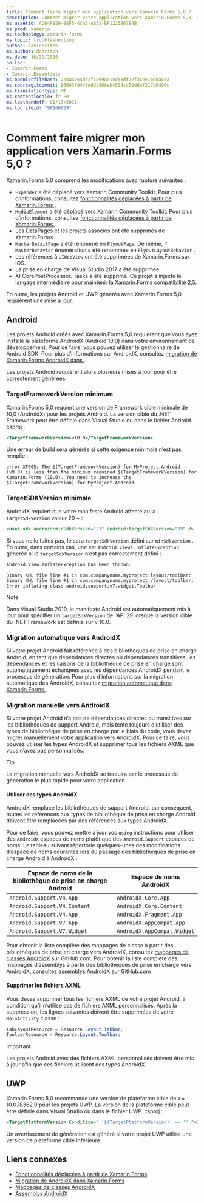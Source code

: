 ```yaml
---
title: Comment faire migrer mon application vers Xamarin.Forms 5,0 ?
description: Comment migrer votre application vers Xamarin.Forms 5,0, avec la focalisation sur Android sur UWP.
ms.assetid: AD04FEE9-B8F5-4CA5-AB31-EF1225867E4B
ms.prod: xamarin
ms.technology: xamarin-forms
ms.topic: troubleshooting
author: davidbritch
ms.author: dabritch
ms.date: 10/20/2020
no-loc:
- Xamarin.Forms
- Xamarin.Essentials
ms.openlocfilehash: 2a8aa964dd2f18998e15d68df72f3cee1bd0ac5a
ms.sourcegitcommit: 86663f94f8eddb808eb4504cd32ddaf217b6406c
ms.translationtype: MT
ms.contentlocale: fr-FR
ms.lasthandoff: 01/13/2021
ms.locfileid: "98166639"
---
```

# <a name="how-do-i-migrate-my-app-to-no-locxamarinforms-50"></a>Comment faire migrer mon application vers Xamarin.Forms 5,0 ?

Xamarin.Forms 5,0 comprend les modifications avec rupture suivantes :

- `Expander` a été déplacé vers Xamarin Community Toolkit. Pour plus d’informations, consultez [fonctionnalités déplacées à partir de Xamarin.Forms ](https://github.com/xamarin/XamarinCommunityToolkit/wiki/Features-moved-from-Xamarin.Forms).
- `MediaElement` a été déplacé vers Xamarin Community Toolkit. Pour plus d’informations, consultez [fonctionnalités déplacées à partir de Xamarin.Forms ](https://github.com/xamarin/XamarinCommunityToolkit/wiki/Features-moved-from-Xamarin.Forms).
- Les DataPages et les projets associés ont été supprimés de Xamarin.Forms .
- `MasterDetailPage` a été renommé en `FlyoutPage`. De même, l' `MasterBehavior` énumération a été renommée en `FlyoutLayoutBehavior` .
- Les références à `UIWebView` ont été supprimées de Xamarin.Forms sur iOS.
- La prise en charge de Visual Studio 2017 a été supprimée.
- XFCorePostProcessor. Tasks a été supprimé. Ce projet a injecté le langage intermédiaire pour maintenir la Xamarin.Forms compatibilité 2,5.

En outre, les projets Android et UWP générés avec Xamarin.Forms 5,0 requièrent une mise à jour.

## <a name="android"></a>Android

Les projets Android créés avec Xamarin.Forms 5,0 requièrent que vous ayez installé la plateforme AndroidX (Android 10,0) dans votre environnement de développement. Pour ce faire, vous pouvez utiliser le gestionnaire de Android SDK. Pour plus d’informations sur AndroidX, consultez [migration de Xamarin.Forms AndroidX dans ](~/xamarin-forms/platform/android/androidx-migration.md).

Les projets Android requièrent alors plusieurs mises à jour pour être correctement générées.

### <a name="minimum-targetframeworkversion"></a>TargetFrameworkVersion minimum

Xamarin.Forms 5,0 requiert une version de Framework cible minimale de 10,0 (AndroidX) pour les projets Android. La version cible du .NET Framework peut être définie dans Visual Studio ou dans le fichier Android. csproj :

```xml
<TargetFrameworkVersion>v10.0</TargetFrameworkVersion>
```

Une erreur de build sera générée si cette exigence minimale n’est pas remplie :

```
error XF005: The $(TargetFrameworkVersion) for MyProject.Android (v9.0) is less than the minimum required $(TargetFrameworkVersion) for Xamarin.Forms (10.0). You need to increase the $(TargetFrameworkVersion) for MyProject.Android.
```

### <a name="minimum-targetsdkversion"></a>TargetSDKVersion minimale

AndroidX requiert que votre manifeste Android affecte au la `targetSdkVersion` valeur 29 + :

```xml
<uses-sdk android:minSdkVersion="21" android:targetSdkVersion="29" />
```

Si vous ne le faites pas, le sera `targetSdkVersion` défini sur `minSdkVersion` . En outre, dans certains cas, une est `Android.Views.InflateException` générée si le `targetSdkVersion` n’est pas correctement défini :

```
Android.View.InflateException has been thrown.

Binary XML file line #1 in com.companyname.myproject:layout/toolbar: Binary XML file line #1 in com.companyname.myproject:/layout/toolbar: Error inflating class android.support.v7.widget.Toolbar
```

> [!NOTE]
> Dans Visual Studio 2019, le manifeste Android est automatiquement mis à jour pour spécifier un `targetSdkVersion` de l’API 29 lorsque la version cible du .NET Framework est définie sur v 10.0.

### <a name="automatic-migration-to-androidx"></a>Migration automatique vers AndroidX

Si votre projet Android fait référence à des bibliothèques de prise en charge Android, en tant que dépendances directes ou dépendances transitives, les dépendances et les liaisons de la bibliothèque de prise en charge sont automatiquement échangées avec les dépendances AndroidX pendant le processus de génération. Pour plus d’informations sur la migration automatique des AndroidX, consultez [migration automatique dans Xamarin.Forms ](~/xamarin-forms/platform/android/androidx-migration.md#automatic-migration-in-xamarinforms).

### <a name="manual-migration-to-androidx"></a>Migration manuelle vers AndroidX

Si votre projet Android n’a pas de dépendances directes ou transitives sur les bibliothèques de support Android, mais tente toujours d’utiliser des types de bibliothèque de prise en charge par le biais du code, vous devez migrer manuellement votre application vers AndroidX. Pour ce faire, vous pouvez utiliser les types AndroidX et supprimer tous les fichiers AXML que vous n’avez pas personnalisés.

> [!TIP]
> La migration manuelle vers AndroidX se traduira par le processus de génération le plus rapide pour votre application.

#### <a name="use-androidx-types"></a>Utiliser des types AndroidX

AndroidX remplace les bibliothèques de support Android. par conséquent, toutes les références aux types de bibliothèque de prise en charge Android doivent être remplacées par des références aux types AndroidX.

Pour ce faire, vous pouvez mettre à jour vos `using` instructions pour utiliser des `AndroidX` espaces de noms plutôt que des `Android.Support` espaces de noms. Le tableau suivant répertorie quelques-unes des modifications d’espace de noms courantes lors du passage des bibliothèques de prise en charge Android à AndroidX :

| Espace de noms de la bibliothèque de prise en charge Android | Espace de noms AndroidX |
| --- | --- |
| `Android.Support.V4.App` | `AndroidX.Core.App` |
| `Android.Support.V4.Content` | `AndroidX.Core.Content` |
| `Android.Support.V4.App` | `AndroidX.Fragment.App` |
| `Android.Support.V7.App` | `AndroidX.AppCompat.App` |
| `Android.Support.V7.Widget` | `AndroidX.AppCompat.Widget` |

Pour obtenir la liste complète des mappages de classe à partir des bibliothèques de prise en charge vers AndroidX, consultez [mappages de classes AndroidX](https://github.com/xamarin/AndroidX/blob/master/mappings/androidx-class-mapping.csv) sur GitHub.com. Pour obtenir la liste complète des mappages d’assemblys à partir des bibliothèques de prise en charge vers AndroidX, consultez [assemblys AndroidX](https://github.com/xamarin/AndroidX/blob/master/mappings/androidx-assemblies.csv) sur GitHub.com

#### <a name="remove-axml-files"></a>Supprimer les fichiers AXML

Vous devez supprimer tous les fichiers AXML de votre projet Android, à condition qu’il n’utilise pas de fichiers AXML personnalisés. Après la suppression, les lignes suivantes doivent être supprimées de votre `MainActivity` classe :

```csharp
TabLayoutResource = Resource.Layout.Tabbar;
ToolbarResource = Resource.Layout.Toolbar;
```

> [!IMPORTANT]
> Les projets Android avec des fichiers AXML personnalisés doivent être mis à jour afin que ces fichiers utilisent des types AndroidX.

## <a name="uwp"></a>UWP

Xamarin.Forms 5,0 recommande une version de plateforme cible de >= 10.0.18362.0 pour les projets UWP. La version de la plateforme cible peut être définie dans Visual Studio ou dans le fichier UWP. csproj :

```xml
<TargetPlatformVersion Condition=" '$(TargetPlatformVersion)' == '' ">10.0.18362.0</TargetPlatformVersion>
```

Un avertissement de génération est généré si votre projet UWP utilise une version de plateforme cible inférieure.

## <a name="related-links"></a>Liens connexes

- [Fonctionnalités déplacées à partir de Xamarin.Forms](https://github.com/xamarin/XamarinCommunityToolkit/wiki/Features-moved-from-Xamarin.Forms)
- [Migration de AndroidX dans Xamarin.Forms](~/xamarin-forms/platform/android/androidx-migration.md)
- [Mappages de classes AndroidX](https://github.com/xamarin/AndroidX/blob/master/mappings/androidx-class-mapping.csv)
- [Assemblys AndroidX](https://github.com/xamarin/AndroidX/blob/master/mappings/androidx-assemblies.csv)

